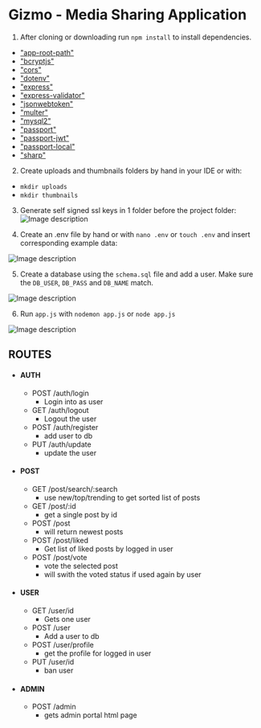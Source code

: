 # Gizmo - Media Sharing Application
1. After cloning or downloading run `npm install` to install dependencies.
* ["app-root-path"](https://www.npmjs.com/package/app-root-path)
* ["bcryptjs"](https://www.npmjs.com/package/bcryptjs)
* ["cors"](https://www.npmjs.com/package/cors)
* ["dotenv"](https://www.npmjs.com/package/dotenv)
* ["express"](https://www.npmjs.com/package/express)
* ["express-validator"](https://www.npmjs.com/package/express-validator)
* ["jsonwebtoken"](https://www.npmjs.com/package/jsonwebtoken)
* ["multer"](https://www.npmjs.com/package/multer)
* ["mysql2"](https://www.npmjs.com/package/mysql2)
* ["passport"](https://www.npmjs.com/package/passport)
* ["passport-jwt"](https://www.npmjs.com/package/passport-jwt)
* ["passport-local"](https://www.npmjs.com/package/passport-local)
* ["sharp"](https://www.npmjs.com/package/sharp)

2. Create uploads and thumbnails folders by hand in your IDE or with:
* `mkdir uploads`
* `mkdir thumbnails`

3. Generate self signed ssl keys in 1 folder before the project folder:
![Image description](https://github.com/Nikojoel/Gizmo/blob/dev/docs/ssl.PNG)

4. Create an .env file by hand or with `nano .env` or `touch .env` and insert corresponding example data:

![Image description](https://github.com/Nikojoel/Gizmo/blob/dev/docs/dotenv.PNG)

5. Create a database using the `schema.sql` file and add a user. Make sure the `DB_USER`, `DB_PASS` and `DB_NAME` match.

![Image description](https://github.com/Nikojoel/Gizmo/blob/dev/docs/db.png)

6. Run `app.js` with `nodemon app.js` or `node app.js`

![Image description](https://github.com/Nikojoel/Gizmo/blob/dev/docs/nodemon.png)


## ROUTES

- #### AUTH
  - POST /auth/login
    - Login into as user
  - GET /auth/logout
    - Logout the user
  - POST /auth/register
    - add user to db
  - PUT /auth/update
    - update the user
  
- #### POST
  - GET /post/search/:search  
    - use new/top/trending to get sorted list of posts
  - GET /post/:id
    - get a single post by id
  - POST /post
    - will return newest posts
  - POST /post/liked
    - Get list of liked posts by logged in user
  - POST /post/vote
    - vote the selected post
    - will swith the voted status if used again by user
    
- #### USER
  
  - GET /user/id
    - Gets one user
  - POST /user
    - Add a user to db
  - POST /user/profile
    - get the profile for logged in user
  - PUT /user/id
    - ban user
- #### ADMIN
  - POST /admin
    - gets admin portal html page
  
